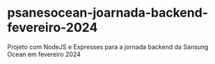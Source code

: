 # psanesocean-joarnada-backend-fevereiro-2024
Projeto com NodeJS e Expresses para a jornada backend da Sansung Ocean em fevereiro 2024
